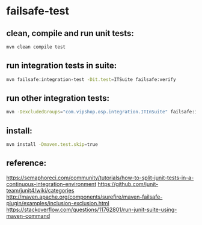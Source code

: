 # failsafe-test
## clean, compile and run unit tests:
```bash
mvn clean compile test
```
## run integration tests in suite:
```bash
mvn failsafe:integration-test -Dit.test=ITSuite failsafe:verify
```
## run other integration tests:
```bash
mvn -DexcludedGroups="com.vipshop.osp.integration.ITInSuite" failsafe:integration-test failsafe:verify
```
## install:
```bash
mvn install -Dmaven.test.skip=true
```
## reference:
https://semaphoreci.com/community/tutorials/how-to-split-junit-tests-in-a-continuous-integration-environment
https://github.com/junit-team/junit4/wiki/categories
http://maven.apache.org/components/surefire/maven-failsafe-plugin/examples/inclusion-exclusion.html
https://stackoverflow.com/questions/11762801/run-junit-suite-using-maven-command